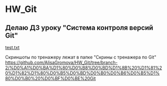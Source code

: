 # HW_Git
## Делаю ДЗ уроку "Система контроля версий Git"
[test.txt](test.txt)

Скриншоты по тренажеру лежат в папке "Скрины с тренажера по Git" https://github.com/AlisaGromova/HW_Git/tree/branch-2/%D0%A1%D0%BA%D1%80%D0%B8%D0%BD%D1%8B%20%D1%81%20%D1%82%D1%80%D0%B5%D0%BD%D0%B0%D0%B6%D0%B5%D1%80%D0%B0%20%D0%BF%D0%BE%20Git

